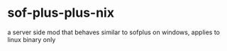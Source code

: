 # sof-plus-plus-nix
a server side mod that behaves similar to sofplus on windows, applies to linux binary only
